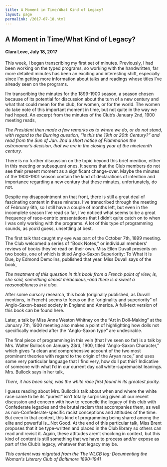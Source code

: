 ```yaml
---
title: A Moment in Time/What Kind of Legacy?
layout: page
permalink: /2017-07-18.html
---
```

<style>
    .container{
        font-size:1.4em;
    }
</style>

## A Moment in Time/What Kind of Legacy?
#### Clara Love, July 18, 2017

This week, I began transcribing my first set of minutes. Previously, I had been working on the typed programs, so working with the handwritten, far more detailed minutes has been an exciting and interesting shift, especially since I’m getting more information about talks and readings whose titles I’ve already seen on the programs.

I’m transcribing the minutes for the 1899-1900 season, a season chosen because of its potential for discussion about the turn of a new century and what that could mean for the club, for women, or for the world. The women do take note of this important moment in time, but not quite in the way we had hoped. An excerpt from the minutes of the Club’s January 2nd, 1900 meeting reads,

*The President then made a few remarks as to where we do, or do not stand, with regard to the Burning question, “Is this the 19th or 20th Century?” and read from the Sun of Jan. 2nd a short notice of Flammarion the astronomer’s decision, that we are in the closing year of the nineteenth century.*

There is no further discussion on the topic beyond this brief mention, either in this meeting or subsequent ones. It seems that the Club members do not see their present moment as a significant change-over. Maybe the minutes of the 1900-1901 season contain the kind of declarations of intention and importance regarding a new century that these minutes, unfortunately, do not.

Despite my disappointment on that front, there is still a great deal of fascinating content in these minutes. I’ve transcribed through the meeting of February 6th, so I still have a couple of months left, but even in the incomplete season I’ve read so far, I’ve noticed what seems to be a great frequency of race-centric presentations that I didn’t quite catch on to when I was only working with the programs. A lot of this type of programming sounds, as you’d guess, unsettling at best.

The first talk that caught my eye was part of the October 7th, 1899 meeting. The Club welcomed a series of “Book Notes,” or individual members’ reviews of books they’ve read on their own. Miss Ellen Duvall presents on two books, one of which is titled Anglo-Saxon Superiority: To What It Is Due, by Edmond Demolins, published that year. Miss Duvall says of the book,

*The treatment of this question in this book from a French point of view, is, she said, something almost miraculous,–and there is a sweet a reasonableness in it also.*

After some cursory research, this book (originally published, as Duvall mentions, in French) seems to focus on the “originality and superiority” of Anglo-Saxon-based society in England and America. A full-text version of this book can be found here.

Later, a talk by Miss Anne Weston Whitney on the “Art in Doll-Making” at the January 7th, 1900 meeting also makes a point of highlighting how dolls not specifically modeled after the “Anglo-Saxon type” are undesirable.

The final piece of programming in this vein (that I’ve seen so far) is a talk by Mrs. Walter Bullock on January 23rd, 1900, titled “Anglo-Saxon Character,” which gives “a clean and comprehensive account of the two most prominent theories with regard to the origin of the Aryan race,” and uses some very particular language that I find very, how do I put this? Indicative of someone with what I’d in our current day call white-supremacist leanings. Mrs. Bullock says in her talk,

*There, it has been said, was the white race first found in its greatest purity.*

I guess reading about Mrs. Bullock’s talk about when and where the white race came to be its “purest” isn’t totally surprising given all our recent discussion and concern with how to reconcile the legacy of this club with Confederate legacies and the brutal racism that accompanies them, as well as non-Confederate-specific racist conceptions and attitudes of the time.  But even in that context, this kind of programming being shared among the elite and powerful is…Not Good. At the end of this particular talk, Miss Brent proposes that it be type-written and placed in the Club library so others can read and revisit it. Again, these attitudes aren’t shocking in context, but this kind of content is still something that we have to process and/or expose as part of the Club’s legacy, whatever that legacy may be.

*This content was migrated from the The WLCB log: Documenting the Woman's Literary Club of Baltimore 1890-1941*